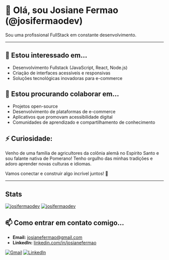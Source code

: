 # 👋 Olá, sou Josiane Fermao (@josifermaodev)

Sou uma profissional FullStack em constante desenvolvimento.

---

## 👀 Estou interessado em...
- Desenvolvimento Fullstack (JavaScript, React, Node.js)
- Criação de interfaces acessíveis e responsivas
- Soluções tecnológicas inovadoras para e-commerce

## 💞️ Estou procurando colaborar em...
- Projetos open-source
- Desenvolvimento de plataformas de e-commerce
- Aplicativos que promovam acessibilidade digital
- Comunidades de aprendizado e compartilhamento de conhecimento

## ⚡ Curiosidade:
Venho de uma família de agricultores da colônia alemã no Espírito Santo 
e sou falante nativa de Pomerano! Tenho orgulho das minhas tradições 
e adoro aprender novas culturas e idiomas.

Vamos conectar e construir algo incrível juntos! 🚀

---


## Stats
[![josifermaodev](https://github-readme-stats.vercel.app/api?username=josifermaodev&theme=radical)](https://github.com/anuraghazra/github-readme-stats)  [![josifermaodev](https://github-readme-stats.vercel.app/api/top-langs/?username=josifermaodev&hide=html&layout=compact&theme=radical)](https://github.com/anuraghazra/github-readme-stats)


## 📫 Como entrar em contato comigo...
- **Email:** josianefermao@gmail.com
- **LinkedIn:** [linkedin.com/in/josianefermao]()
<p align="left">
  <a href="#" title="Gmail">
  <img src="https://img.shields.io/badge/-Gmail-FF0000?style=flat-square&labelColor=FF0000&logo=gmail&logoColor=white&link=LINK-DO-SEU-GMAIL" alt="Gmail"/></a>
  <a href="#" title="LinkedIn">
  <img src="https://img.shields.io/badge/-Linkedin-0e76a8?style=flat-square&logo=Linkedin&logoColor=white&link=https://www.linkedin.com/in/josianefermao/" alt="LinkedIn"/></a>
</p>


